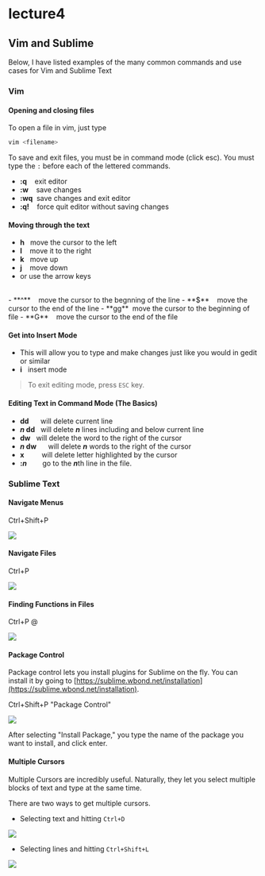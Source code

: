 # lecture4 #

## Vim and Sublime

Below, I have listed examples of the many common commands and use cases for Vim and Sublime Text

### Vim ###

#### Opening and closing files

To open a file in vim, just type 

```bash
vim <filename>
```

To save and exit files, you must be in command mode (click esc). You must type the `:` before each of the lettered commands.

- **:q** &nbsp;&nbsp;&nbsp;exit editor
- **:w** &nbsp;&nbsp;&nbsp;save changes
- **:wq** &nbsp;save changes and exit editor
- **:q!** &nbsp;&nbsp;&nbsp;force quit editor without saving changes


#### Moving through the text

- **h** &nbsp;&nbsp;move the cursor to the left
- **l** &nbsp;&nbsp;&nbsp;move it to the right
- **k** &nbsp;&nbsp;move up
- **j** &nbsp;&nbsp;&nbsp;move down
- or use the arrow keys
<br>
- **^** &nbsp;&nbsp;&nbsp;move the cursor to the begnning of the line
- **$** &nbsp;&nbsp;&nbsp;move the cursor to the end of the line
- **gg** &nbsp;move the cursor to the beginning of file
- **G** &nbsp;&nbsp;&nbsp;move the cursor to the end of the file

#### Get into Insert Mode

- This will allow you to type and make changes just like you would in gedit or similar
- **i** &nbsp;&nbsp;insert mode 

> To exit editing mode, press `ESC` key.

#### Editing Text in Command Mode (The Basics)
- **dd** &nbsp;&nbsp;&nbsp;&nbsp;&nbsp;will delete current line
- ***n* dd** &nbsp;&nbsp;will delete ***n*** lines including and below current line
- **dw** &nbsp;&nbsp;will delete the word to the right of the cursor
- ***n* dw** &nbsp;&nbsp;&nbsp;&nbsp;&nbsp;will delete ***n*** words to the right of the cursor
- **x** &nbsp;&nbsp;&nbsp;&nbsp;&nbsp;&nbsp;&nbsp;&nbsp;will delete letter highlighted by the cursor 
- **:*n*** &nbsp;&nbsp;&nbsp;&nbsp;&nbsp;&nbsp;&nbsp;go to the ***n***th line in the file.

### Sublime Text

#### Navigate Menus

Ctrl+Shift+P

![](https://github.com/Purdue-CSUSB/CSToolsCourse/raw/master/labs/lab4/sublime1.png)

#### Navigate Files

Ctrl+P <Filename>

![](https://github.com/Purdue-CSUSB/CSToolsCourse/raw/master/labs/lab4/sublime2.png)

#### Finding Functions in Files

Ctrl+P @<Function Name>

![](https://github.com/Purdue-CSUSB/CSToolsCourse/raw/master/labs/lab4/sublime3.png)

#### Package Control

Package control lets you install plugins for Sublime on the fly. You can install it by going to [https://sublime.wbond.net/installation](https://sublime.wbond.net/installation).

Ctrl+Shift+P "Package Control"

![](https://github.com/Purdue-CSUSB/CSToolsCourse/raw/master/labs/lab4/sublime4.png)

After selecting "Install Package," you type the name of the package you want to install, and click enter.

#### Multiple Cursors

Multiple Cursors are incredibly useful. Naturally, they let you select multiple blocks of text and type at the same time.

There are two ways to get multiple cursors.

- Selecting text and hitting `Ctrl+D`

![](https://github.com/Purdue-CSUSB/CSToolsCourse/raw/master/labs/lab4/sublime5.gif)

- Selecting lines and hitting `Ctrl+Shift+L`

![](https://github.com/Purdue-CSUSB/CSToolsCourse/raw/master/labs/lab4/sublime6.gif)
